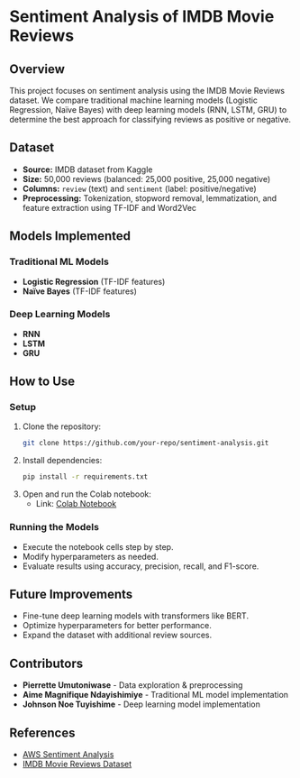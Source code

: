 # Sentiment Analysis of IMDB Movie Reviews

## Overview
This project focuses on sentiment analysis using the IMDB Movie Reviews dataset. We compare traditional machine learning models (Logistic Regression, Naïve Bayes) with deep learning models (RNN, LSTM, GRU) to determine the best approach for classifying reviews as positive or negative.

## Dataset
- **Source:** IMDB dataset from Kaggle
- **Size:** 50,000 reviews (balanced: 25,000 positive, 25,000 negative)
- **Columns:** `review` (text) and `sentiment` (label: positive/negative)
- **Preprocessing:** Tokenization, stopword removal, lemmatization, and feature extraction using TF-IDF and Word2Vec

## Models Implemented
### Traditional ML Models
- **Logistic Regression** (TF-IDF features)
- **Naïve Bayes** (TF-IDF features)

### Deep Learning Models
- **RNN**
- **LSTM**
- **GRU**


## How to Use
### Setup
1. Clone the repository:
   ```bash
   git clone https://github.com/your-repo/sentiment-analysis.git
   ```
2. Install dependencies:
   ```bash
   pip install -r requirements.txt
   ```
3. Open and run the Colab notebook:
   - Link: [Colab Notebook](https://colab.research.google.com/your-notebook-link)

### Running the Models
- Execute the notebook cells step by step.
- Modify hyperparameters as needed.
- Evaluate results using accuracy, precision, recall, and F1-score.

## Future Improvements
- Fine-tune deep learning models with transformers like BERT.
- Optimize hyperparameters for better performance.
- Expand the dataset with additional review sources.

## Contributors
- **Pierrette Umutoniwase** - Data exploration & preprocessing
- **Aime Magnifique Ndayishimiye** - Traditional ML model implementation
- **Johnson Noe Tuyishime** - Deep learning model implementation

## References
- [AWS Sentiment Analysis](https://aws.amazon.com/what-is/sentiment-analysis/)
- [IMDB Movie Reviews Dataset](https://www.kaggle.com/code/lakshmi25npathi/sentiment-analysis-of-imdb-movie-reviews)

